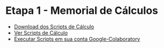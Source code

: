 # Etapa 1 - Memorial de Cálculos
- [Download dos Scripts de Cálculo](/ipynb/na-porteira-terraplenagem-memorial-de-calculo.ipynb)
- [Ver Scripts de Cálculo](/ipynb/na-porteira-terraplenagem-memorial-de-calculo.ipynb)
- [Executar Scripts em sua conta Google-Colaboratory](https://colab.research.google.com/drive/1bklfPR0egnatTn3yey9EgobUbOjqWB0a?usp=drive_link)
